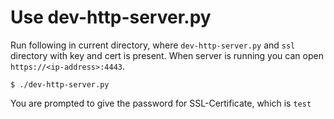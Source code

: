 # Use dev-http-server.py
Run following in current directory, where `dev-http-server.py` and `ssl` directory with key and cert is present. When server is running you can open `https://<ip-address>:4443`.

```$ ./dev-http-server.py ```

You are prompted to give the password for SSL-Certificate, which is `test`
